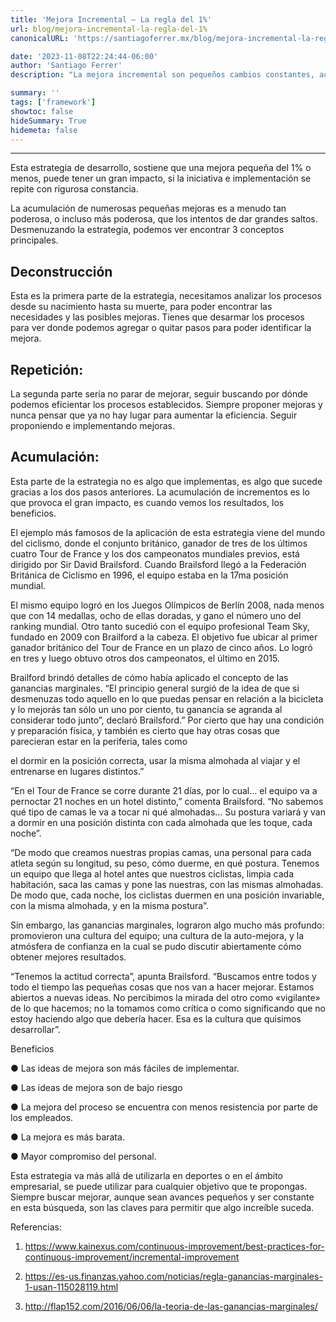 ```yaml
---
title: 'Mejora Incremental — La regla del 1%'
url: blog/mejora-incremental-la-regla-del-1%
canonicalURL: 'https://santiagoferrer.mx/blog/mejora-incremental-la-regla-del-1%'

date: '2023-11-08T22:24:44-06:00'
author: 'Santiago Ferrer'
description: "La mejora incremental son pequeños cambios constantes, acumulados con el tiempo, que logran resultados sorprendentes."

summary: ''
tags: ['framework']
showtoc: false
hideSummary: True
hidemeta: false
---
```

***

Esta estrategia de desarrollo, sostiene que una mejora pequeña del 1% o menos, puede tener un gran impacto, si la iniciativa e implementación se repite con rigurosa constancia. 

La acumulación de numerosas pequeñas mejoras es a menudo tan poderosa, o incluso más poderosa, que los intentos de dar grandes saltos. Desmenuzando la estrategia, podemos ver encontrar 3 conceptos principales.

## Deconstrucción
Esta es la primera parte de la estrategia, necesitamos analizar los procesos desde su nacimiento hasta su muerte, para poder encontrar las necesidades y las posibles mejoras. Tienes que desarmar los procesos para ver donde podemos agregar o quitar pasos para poder identificar la mejora.

## Repetición:
La segunda parte sería no parar de mejorar, seguir buscando por dónde podemos eficientar los procesos establecidos. Siempre proponer mejoras y nunca pensar que ya no hay lugar para aumentar la eficiencia. Seguir proponiendo e implementando mejoras.

## Acumulación:
Esta parte de la estrategia no es algo que implementas, es algo que sucede gracias a los dos pasos anteriores. La acumulación de incrementos es lo que provoca el gran impacto, es cuando vemos los resultados, los beneficios.

El ejemplo más famosos de la aplicación de esta estrategia viene del mundo del ciclismo, donde el conjunto británico, ganador de tres de los últimos cuatro Tour de France y los dos campeonatos mundiales previos, está dirigido por Sir David Brailsford. Cuando Brailsford llegó a la Federación Británica de Ciclismo en 1996, el equipo estaba en la 17ma posición mundial.

El mismo equipo logró en los Juegos Olímpicos de Berlín 2008, nada menos que con 14 medallas, ocho de ellas doradas, y gano el número uno del ranking mundial. Otro tanto sucedió con el equipo profesional Team Sky, fundado en 2009 con Brailford a la cabeza. El objetivo fue ubicar al primer ganador británico del Tour de France en un plazo de cinco años. Lo logró en tres y luego obtuvo otros dos campeonatos, el último en 2015.

Brailford brindó detalles de cómo había aplicado el concepto de las ganancias marginales. “El principio general surgió de la idea de que si desmenuzas todo aquello en lo que puedas pensar en relación a la bicicleta y lo mejorás tan sólo un uno por ciento, tu ganancia se agranda al considerar todo junto”, declaró Brailsford.” Por cierto que hay una condición y preparación física, y también es cierto que hay otras cosas que parecieran estar en la periferia, tales como

el dormir en la posición correcta, usar la misma almohada al viajar y el entrenarse en lugares distintos.”

“En el Tour de France se corre durante 21 días, por lo cual… el equipo va a pernoctar 21 noches en un hotel distinto,” comenta Brailsford. “No sabemos qué tipo de camas le va a tocar ni qué almohadas… Su postura variará y van a dormir en una posición distinta con cada almohada que les toque, cada noche”.

“De modo que creamos nuestras propias camas, una personal para cada atleta según su longitud, su peso, cómo duerme, en qué postura. Tenemos un equipo que llega al hotel antes que nuestros ciclistas, limpia cada habitación, saca las camas y pone las nuestras, con las mismas almohadas. De modo que, cada noche, los ciclistas duermen en una posición invariable, con la misma almohada, y en la misma postura”.

Sin embargo, las ganancias marginales, lograron algo mucho más profundo: promovieron una cultura del equipo; una cultura de la auto-mejora, y la atmósfera de confianza en la cual se pudo discutir abiertamente cómo obtener mejores resultados.

“Tenemos la actitud correcta”, apunta Brailsford. “Buscamos entre todos y todo el tiempo las pequeñas cosas que nos van a hacer mejorar. Estamos abiertos a nuevas ideas. No percibimos la mirada del otro como «vigilante» de lo que hacemos; no la tomamos como crítica o como significando que no estoy haciendo algo que debería hacer. Esa es la cultura que quisimos desarrollar”.

Beneficios

● Las ideas de mejora son más fáciles de implementar.

● Las ideas de mejora son de bajo riesgo

● La mejora del proceso se encuentra con menos resistencia por parte de los empleados.

● La mejora es más barata.

● Mayor compromiso del personal.

Esta estrategia va más allá de utilizarla en deportes o en el ámbito empresarial, se puede utilizar para cualquier objetivo que te propongas. Siempre buscar mejorar, aunque sean avances pequeños y ser constante en esta búsqueda, son las claves para permitir que algo increíble suceda.


Referencias:

1. https://www.kainexus.com/continuous-improvement/best-practices-for-continuous-improvement/incremental-improvement 

2. https://es-us.finanzas.yahoo.com/noticias/regla-ganancias-marginales-1-usan-115028119.html

3. http://flap152.com/2016/06/06/la-teoria-de-las-ganancias-marginales/
